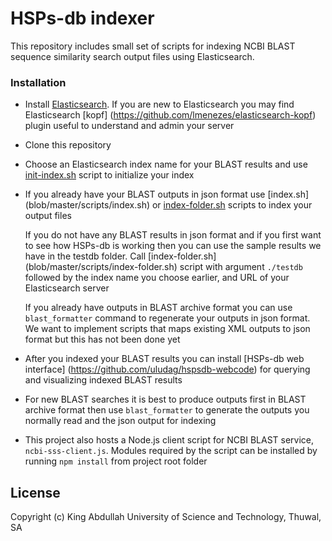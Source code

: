 # HSPs-db indexer

This repository includes small set of scripts for indexing NCBI BLAST sequence
similarity search output files using Elasticsearch.


### Installation ###

* Install [Elasticsearch](https://www.elastic.co/downloads/elasticsearch).
  If you are new to Elasticsearch you may find Elasticsearch [kopf]
  (https://github.com/lmenezes/elasticsearch-kopf) plugin useful
  to understand and admin your server

* Clone this repository

* Choose an Elasticsearch index name for your BLAST results
  and use [init-index.sh](blob/master/scripts/index-init.sh)
  script to initialize your index

* If you already have your BLAST outputs in json format use [index.sh]
  (blob/master/scripts/index.sh)
  or [index-folder.sh](blob/master/scripts/index-folder.sh) scripts
  to index your output files

  If you do not have any BLAST results in json format and if you first want to
  see how HSPs-db is working then you can use the sample results we
  have in the testdb folder. Call [index-folder.sh]
  (blob/master/scripts/index-folder.sh) script with argument `./testdb`
  followed by the index name you choose earlier, and URL of your Elasticsearch server

  If you already have outputs in BLAST archive format you can use
  `blast_formatter` command to regenerate your outputs in json format.
  We want to implement scripts that maps existing XML outputs to json format
  but this has not been done yet

* After you indexed your BLAST results you can install [HSPs-db web interface]
  (https://github.com/uludag/hspsdb-webcode)
  for querying and visualizing indexed BLAST results

* For new BLAST searches it is best to produce outputs first in BLAST archive format
  then use `blast_formatter` to generate the outputs you normally read
  and the json output for indexing

* This project also hosts a Node.js client script for NCBI BLAST service,
  `ncbi-sss-client.js`. Modules required by the script can be installed
  by running `npm install` from project root folder

## License

Copyright (c) King Abdullah University of Science and Technology, Thuwal, SA
